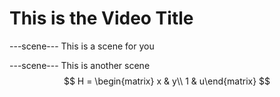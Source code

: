 # This is the Video Title

---scene---
This is a scene for you

---scene---
This is another scene
$$ 
H = \begin{matrix} x & y\\ 1 & u\end{matrix}
$$
